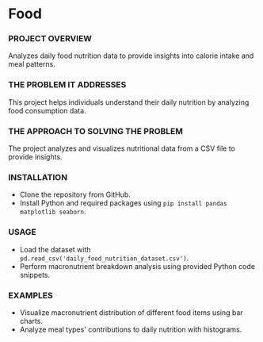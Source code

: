 # Food

### PROJECT OVERVIEW
Analyzes daily food nutrition data to provide insights into calorie intake and meal patterns.

### THE PROBLEM IT ADDRESSES
This project helps individuals understand their daily nutrition by analyzing food consumption data.

### THE APPROACH TO SOLVING THE PROBLEM
The project analyzes and visualizes nutritional data from a CSV file to provide insights.

### INSTALLATION
- Clone the repository from GitHub.
- Install Python and required packages using `pip install pandas matplotlib seaborn`.

### USAGE
- Load the dataset with `pd.read_csv('daily_food_nutrition_dataset.csv')`.
- Perform macronutrient breakdown analysis using provided Python code snippets.

### EXAMPLES
- Visualize macronutrient distribution of different food items using bar charts.
- Analyze meal types' contributions to daily nutrition with histograms.
